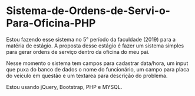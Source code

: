 # Sistema-de-Ordens-de-Servi-o-Para-Oficina-PHP

Estou fazendo esse sistema no 5° período da faculdade (2019) para a matéria de estágio.
A proposta desse estágio é fazer um sistema simples para gerar ordens de serviço dentro da oficina do meu pai.

Nesse momento o sistema tem campos para cadastrar data/hora, um input que puxa do banco de dados o nome do funcionário, um campo para placa do veículo em questão e um textarea para descrição do problema.

Estou usando jQuery, Bootstrap, PHP e MYSQL.
